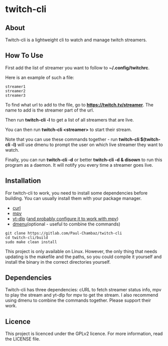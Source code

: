 # twitch-cli

## About

Twitch-cli is a lightweight cli to watch and manage twitch streamers.

## How To Use

First add the list of streamer you want to follow to **~/.config/twitchrc**.

Here is an example of such a file:
```
streamer1
streamer2
streamer3
```

To find what url to add to the file, go to **https://twitch.tv/streamer**.
The name to add is the streamer part of the url.

Then run **twitch-cli -l** to get a list of all streamers that are live.

You can then run **twitch-cli &lt;streamer>** to start their stream.

Note that you can use these commands together - run **twitch-cli $(twitch-cli -l)** will use dmenu to prompt the user on which live streamer they want to watch.

Finally, you can run **twitch-cli -d** or better **twitch-cli -d & disown** to run this program as a daemon.
It will notify you every time a streamer goes live.

## Installation

For twitch-cli to work, you need to install some dependencies before building.
You can usually install them with your package manager.

- [curl](https://github.com/curl/curl)
- [mpv](https://github.com/mpv-player/mpv)
- [yt-dlp](https://github.com/yt-dlp/yt-dlp) ([and probably configure it to work with mpv](https://www.funkyspacemonkey.com/replace-youtube-dl-with-yt-dlp-how-to-make-mpv-work-with-yt-dlp))
- [dmenu](https://tools.suckless.org/dmenu/)(optional - useful to combine the commands)

```
git clone https://gitlab.com/Paul-Chambaz/twitch-cli
cd twitch-cli/build
sudo make clean install
```

This project is only available on Linux.
However, the only thing that needs updating is the makefile and the paths, so you could compile it yourself and install the binary in the correct directories yourself.

## Dependencies

Twitch-cli has three dependencies: cURL to fetch streamer status info, mpv to play the stream and yt-dlp for mpv to get the stream. I also recommend using dmenu to combine the commands together. Please support their work.

## Licence

This project is licenced under the GPLv2 licence.
For more information, read the LICENSE file.
